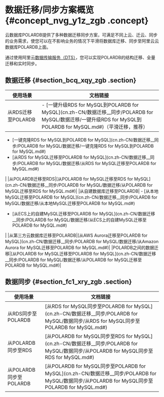 # 数据迁移/同步方案概览 {#concept_nvg_y1z_zgb .concept}

云数据库POLARDB提供了多种数据迁移同步方案，可满足不同上云、迁云、同步的业务需求，使您可以在不影响业务的情况下平滑将数据库迁移、同步至阿里云云数据库POLARDB上面。

通过使用阿里云[数据传输服务（DTS）](https://help.aliyun.com/document_detail/26592.html)，您可以实现POLARDB的结构迁移、全量迁移和实时同步。

## 数据迁移 {#section_bcq_xqy_zgb .section}

|使用场景|文档链接|
|----|----|
|从RDS迁移至POLARDB| -   [一键升级RDS for MySQL到POLARDB for MySQL](cn.zh-CN/数据迁移__同步/POLARDB for MySQL/数据迁移/一键升级RDS for MySQL到POLARDB for MySQL.md#)（平滑迁移，推荐）
-   [一键克隆RDS for MySQL到POLARDB for MySQL](cn.zh-CN/数据迁移__同步/POLARDB for MySQL/数据迁移/一键克隆RDS for MySQL到POLARDB for MySQL.md#)
-   [从RDS for MySQL迁移至POLARDB for MySQL](cn.zh-CN/数据迁移__同步/POLARDB for MySQL/数据迁移/从RDS for MySQL迁移至POLARDB for MySQL.md#)

 |
|从POLARDB迁移至RDS|[从POLARDB for MySQL迁移至RDS for MySQL](cn.zh-CN/数据迁移__同步/POLARDB for MySQL/数据迁移/从POLARDB for MySQL迁移至RDS for MySQL.md#)|
|从自建数据库迁移至POLARDB| -   [从本地MySQL迁移至POLARDB for MySQL](cn.zh-CN/数据迁移__同步/POLARDB for MySQL/数据迁移/从本地MySQL迁移至POLARDB for MySQL.md#)
-   [从ECS上的自建MySQL迁移至POLARDB for MySQL](cn.zh-CN/数据迁移__同步/POLARDB for MySQL/数据迁移/从ECS上的自建MySQL迁移至POLARDB for MySQL.md#)

 |
|从第三方云数据库迁移至POLARDB|[从AWS Aurora迁移至POLARDB for MySQL](cn.zh-CN/数据迁移__同步/POLARDB for MySQL/数据迁移/从Amazon Aurora for MySQL迁移至POLARDB for MySQL.md#)|
|POLARDB之间的数据迁移|[从POLARDB for MySQL迁移至POLARDB for MySQL](cn.zh-CN/数据迁移__同步/POLARDB for MySQL/数据迁移/从POLARDB for MySQL迁移至POLARDB for MySQL.md#)|

## 数据同步 {#section_fc1_xry_zgb .section}

|使用场景|文档链接|
|----|----|
|从RDS同步至POLARDB|[从RDS for MySQL同步至POLARDB for MySQL](cn.zh-CN/数据迁移__同步/POLARDB for MySQL/数据同步/从RDS for MySQL同步至POLARDB for MySQL.md#)|
|从POLARDB同步至RDS|[从POLARDB for MySQL同步至RDS for MySQL](cn.zh-CN/数据迁移__同步/POLARDB for MySQL/数据同步/从POLARDB for MySQL同步至RDS for MySQL.md#)|
|从POLARDB同步至POLARDB|[从POLARDB for MySQL同步至POLARDB for MySQL](cn.zh-CN/数据迁移__同步/POLARDB for MySQL/数据同步/从POLARDB for MySQL同步至POLARDB for MySQL.md#)|

